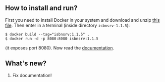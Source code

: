 ## How to install and run?

First you need to install Docker in your system and download and unzip [this file](https://github.com/xlcnd/isbnsrv/archive/refs/tags/v1.1.5.zip). Then enter in a terminal (inside directory `isbnsrv-1.1.5`):

```
$ docker build --tag="isbnsrv:1.1.5" .
$ docker run -d -p 8080:8080 isbnsrv:1.1.5
```

(it exposes port 8080). Now read the [documentation](https://github.com/xlcnd/isbnsrv/tree/v1.1.5#readme).


## What's new?

1. Fix documentation!
